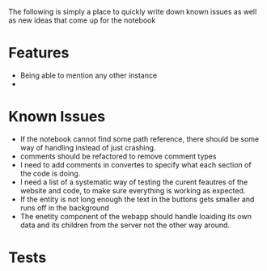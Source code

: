 The following is simply a place to quickly write down known issues as well as new ideas that come up for the notebook


# Features

* Being able to mention any other instance
* 


# Known Issues

- If the notebook cannot find some path reference, there should be some way of handling instead of just crashing.
- comments should be refactored to remove comment types
- I need to add comments in convertes to specify what each section of the code is doing. 
- I need a list of a systematic way of testing the curent feautres of the website and code, to make sure everything is working as expected.
- If the entity is not long enough the text in the buttons gets smaller and runs off in the background
- The enetity component of the webapp should handle loaiding its own data and its children from the server not the other way around.

# Tests




